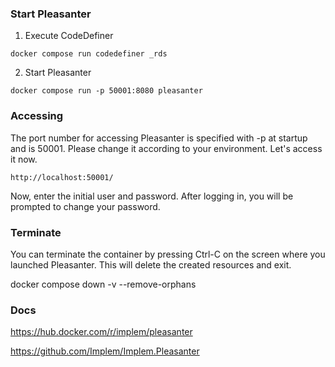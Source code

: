### Start Pleasanter

1. Execute CodeDefiner
```
docker compose run codedefiner _rds
```

2. Start Pleasanter
```
docker compose run -p 50001:8080 pleasanter
```

### Accessing
The port number for accessing Pleasanter is specified with -p at startup and is 50001. Please change it according to your environment. Let's access it now.
```
http://localhost:50001/⁠
```
Now, enter the initial user and password.
After logging in, you will be prompted to change your password.

### Terminate
You can terminate the container by pressing Ctrl-C on the screen where you launched Pleasanter.
This will delete the created resources and exit.

docker compose down -v --remove-orphans


### Docs
https://hub.docker.com/r/implem/pleasanter

https://github.com/Implem/Implem.Pleasanter
